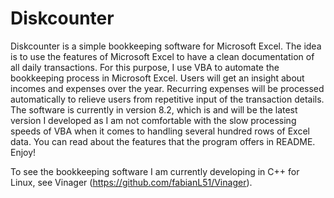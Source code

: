 # Diskcounter

Diskcounter is a simple bookkeeping software for Microsoft Excel. The idea is to use the features of Microsoft Excel to have a clean documentation of all daily transactions. For this purpose, I use VBA to automate the bookkeeping process in Microsoft Excel. Users will get an insight about incomes and expenses over the year. Recurring expenses will be processed automatically to relieve users from repetitive input of the transaction details. The software is currently in version 8.2, which is and will be the latest version I developed as I am not comfortable with the slow processing speeds of VBA when it comes to handling several hundred rows of Excel data. You can read about the features that the program offers in README. Enjoy!

To see the bookkeeping software I am currently developing in C++ for Linux, see Vinager (https://github.com/fabianL51/Vinager).
